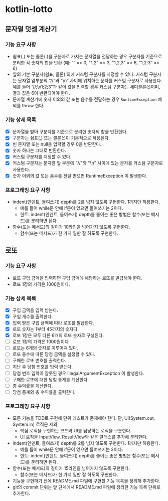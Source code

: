 # kotlin-lotto

## 문자열 덧셈 계산기

### 기능 요구 사항

- 쉼표(,) 또는 콜론(:)을 구분자로 가지는 문자열을 전달하는 경우 구분자를 기준으로 분리한 각 숫자의 합을 반환 (예: “” => 0, "1,2" => 3, "1,2,3" => 6, “1,2:3” => 6)
- 앞의 기본 구분자(쉼표, 콜론) 외에 커스텀 구분자를 지정할 수 있다. 커스텀 구분자는 문자열 앞부분의 “//”와 “\n” 사이에 위치하는 문자를 커스텀 구분자로 사용한다. 예를 들어 “//;\n1;2;3”과 같이 값을 입력할 경우 커스텀 구분자는 세미콜론(;)이며, 결과 값은 6이 반환되어야 한다.
- 문자열 계산기에 숫자 이외의 값 또는 음수를 전달하는 경우 `RuntimeException` 예외를 throw 한다.

### 기능 상세 목록


- [x] 문자열을 받아 구분자를 기준으로 분리한 숫자의 합을 반환한다.
- [x] 구분자는 쉼표(,) 또는 콜론(:)이 기본적으로 적용된다.
- [x] 빈 문자열 또는 null을 입력할 경우 0을 반환한다.
- [x] 숫자 하나는 그대로 반환한다.
- [x] 커스텀 구분자를 지정할 수 있다.
- [x] 커스텀 구분자는 문자열 앞 부분에 "//"와 "\n" 사이에 있는 문자를 커스텀 구분자로 사용한다. 
- [x] 숫자 이외의 값 또는 음수를 전달 받으면 RuntimeException 이 발생한다.

### 프로그래밍 요구 사항

- indent(인덴트, 들여쓰기) depth를 2를 넘지 않도록 구현한다. 1까지만 허용한다.
  - 예를 들어 while문 안에 if문이 있으면 들여쓰기는 2이다.
  - 힌트: indent(인덴트, 들여쓰기) depth를 줄이는 좋은 방법은 함수(또는 메서드)를 분리하면 된다.
- 함수(또는 메서드)의 길이가 10라인을 넘어가지 않도록 구현한다.
  - 함수(또는 메서드)가 한 가지 일만 잘 하도록 구현한다.

## 로또

### 기능 요구 사항

- 로또 구입 금액을 입력하면 구입 금액에 해당하는 로또를 발급해야 한다.
- 로또 1장의 가격은 1000원이다.

### 기능 상세 목록

- [x] 구입 금액을 입력 받는다.
- [x] 구입 개수를 출력한다.
- [x] 입력 받은 구입 금액에 따라 로또를 발급한다.
- [x] 로또 숫자는 1부터 45까지의 숫자다.
- [x] 로또 1장은 모두 다른 6개의 로또 숫자로 구성된다.
- [ ] 로또 1장의 가격은 1000원이다
- [ ] 로또는 6개의 숫자로 이루어져 있다.
- [ ] 로또 등수에 따른 당첨 금액을 설정할 수 있다.
- [ ] 구매한 로또 번호를 출력한다.
- [ ] 지난 주 당첨 번호를 입력 받는다.
- [ ] 당첨 번호 입력이 잘못된 경우 IllegalArgumentException 이 발생한다.
- [ ] 구매한 로또에 대한 당첨 통계를 계산한다.
- [ ] 총 수익률을 계산한다. 
- [ ] 당첨 통계와 총 수익률을 출력한다.

### 프로그래밍 요구 사항

- 모든 기능을 TDD로 구현해 단위 테스트가 존재해야 한다. 단, UI(System.out, System.in) 로직은 제외
  - 핵심 로직을 구현하는 코드와 UI를 담당하는 로직을 구분한다. 
  - UI 로직을 InputView, ResultView와 같은 클래스를 추가해 분리한다.
- indent(인덴트, 들여쓰기) depth를 2를 넘지 않도록 구현한다. 1까지만 허용한다. 
  - 예를 들어 while문 안에 if문이 있으면 들여쓰기는 2이다. 
  - 힌트: indent(인덴트, 들여쓰기) depth를 줄이는 좋은 방법은 함수(또는 메서드)를 분리하면 된다.
- 함수(또는 메서드)의 길이가 15라인을 넘어가지 않도록 구현한다. 
  - 함수(또는 메서드)가 한 가지 일만 잘 하도록 구현한다. 
- 기능을 구현하기 전에 README.md 파일에 구현할 기능 목록을 정리해 추가한다. 
- git의 commit 단위는 앞 단계에서 README.md 파일에 정리한 기능 목록 단위로 추가한다.
